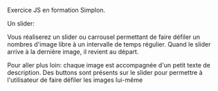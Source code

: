 Exercice JS en formation Simplon.

Un slider:

Vous réaliserez un slider ou carrousel permettant de faire défiler un nombres d'image libre à un intervalle de temps régulier. Quand le slider arrive à la dernière image, il revient au départ. 

Pour aller plus loin: chaque image est accompagnée d'un petit texte de description. Des buttons sont présents sur le slider pour permettre à l'utilisateur de faire défiler les images lui-même
